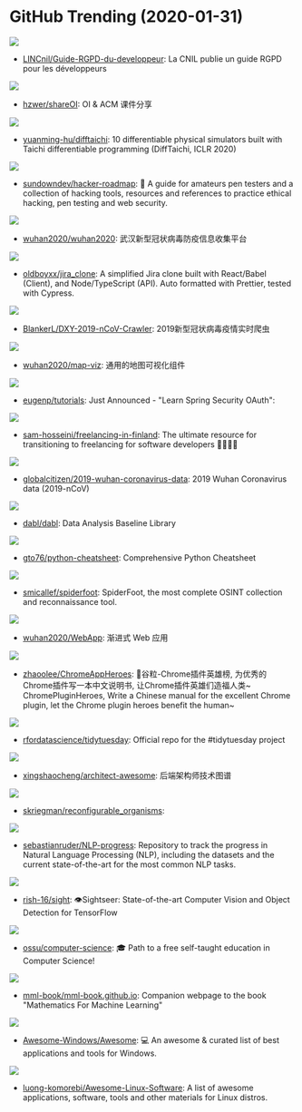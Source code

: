# GitHub Trending (2020-01-31)

![](https://img.shields.io/badge/HTML-New%20137-green?style=flat-square&logo=appveyor)
- [LINCnil/Guide-RGPD-du-developpeur](https://github.com/LINCnil/Guide-RGPD-du-developpeur): La CNIL publie un guide RGPD pour les développeurs

![](https://img.shields.io/badge/none-New%20178-green?style=flat-square&logo=appveyor)
- [hzwer/shareOI](https://github.com/hzwer/shareOI): OI & ACM 课件分享

![](https://img.shields.io/badge/none-New%2087-green?style=flat-square&logo=appveyor)
- [yuanming-hu/difftaichi](https://github.com/yuanming-hu/difftaichi): 10 differentiable physical simulators built with Taichi differentiable programming (DiffTaichi, ICLR 2020)

![](https://img.shields.io/badge/none-New%20266-green?style=flat-square&logo=appveyor)
- [sundowndev/hacker-roadmap](https://github.com/sundowndev/hacker-roadmap): 📌 A guide for amateurs pen testers and a collection of hacking tools, resources and references to practice ethical hacking, pen testing and web security.

![](https://img.shields.io/badge/none-New%20565-green?style=flat-square&logo=appveyor)
- [wuhan2020/wuhan2020](https://github.com/wuhan2020/wuhan2020): 武汉新型冠状病毒防疫信息收集平台

![](https://img.shields.io/badge/JavaScript-New%20444-green?style=flat-square&logo=appveyor)
- [oldboyxx/jira_clone](https://github.com/oldboyxx/jira_clone): A simplified Jira clone built with React/Babel (Client), and Node/TypeScript (API). Auto formatted with Prettier, tested with Cypress.

![](https://img.shields.io/badge/Python-New%2068-green?style=flat-square&logo=appveyor)
- [BlankerL/DXY-2019-nCoV-Crawler](https://github.com/BlankerL/DXY-2019-nCoV-Crawler): 2019新型冠状病毒疫情实时爬虫

![](https://img.shields.io/badge/JavaScript-New%2036-green?style=flat-square&logo=appveyor)
- [wuhan2020/map-viz](https://github.com/wuhan2020/map-viz): 通用的地图可视化组件

![](https://img.shields.io/badge/Java-New%2040-green?style=flat-square&logo=appveyor)
- [eugenp/tutorials](https://github.com/eugenp/tutorials): Just Announced - "Learn Spring Security OAuth":

![](https://img.shields.io/badge/none-New%20279-green?style=flat-square&logo=appveyor)
- [sam-hosseini/freelancing-in-finland](https://github.com/sam-hosseini/freelancing-in-finland): The ultimate resource for transitioning to freelancing for software developers 👩‍💻🇫🇮

![](https://img.shields.io/badge/PHP-New%2064-green?style=flat-square&logo=appveyor)
- [globalcitizen/2019-wuhan-coronavirus-data](https://github.com/globalcitizen/2019-wuhan-coronavirus-data): 2019 Wuhan Coronavirus data (2019-nCoV)

![](https://img.shields.io/badge/Jupyter%20Notebook-New%2022-green?style=flat-square&logo=appveyor)
- [dabl/dabl](https://github.com/dabl/dabl): Data Analysis Baseline Library

![](https://img.shields.io/badge/Python-New%2095-green?style=flat-square&logo=appveyor)
- [gto76/python-cheatsheet](https://github.com/gto76/python-cheatsheet): Comprehensive Python Cheatsheet

![](https://img.shields.io/badge/Python-New%2082-green?style=flat-square&logo=appveyor)
- [smicallef/spiderfoot](https://github.com/smicallef/spiderfoot): SpiderFoot, the most complete OSINT collection and reconnaissance tool.

![](https://img.shields.io/badge/TypeScript-New%2059-green?style=flat-square&logo=appveyor)
- [wuhan2020/WebApp](https://github.com/wuhan2020/WebApp): 渐进式 Web 应用

![](https://img.shields.io/badge/JavaScript-New%2058-green?style=flat-square&logo=appveyor)
- [zhaoolee/ChromeAppHeroes](https://github.com/zhaoolee/ChromeAppHeroes): 🌈谷粒-Chrome插件英雄榜, 为优秀的Chrome插件写一本中文说明书, 让Chrome插件英雄们造福人类~ ChromePluginHeroes, Write a Chinese manual for the excellent Chrome plugin, let the Chrome plugin heroes benefit the human~

![](https://img.shields.io/badge/R-New%2010-green?style=flat-square&logo=appveyor)
- [rfordatascience/tidytuesday](https://github.com/rfordatascience/tidytuesday): Official repo for the #tidytuesday project

![](https://img.shields.io/badge/none-New%2094-green?style=flat-square&logo=appveyor)
- [xingshaocheng/architect-awesome](https://github.com/xingshaocheng/architect-awesome): 后端架构师技术图谱

![](https://img.shields.io/badge/C%2B%2B-New%2013-green?style=flat-square&logo=appveyor)
- [skriegman/reconfigurable_organisms](https://github.com/skriegman/reconfigurable_organisms): 

![](https://img.shields.io/badge/Python-New%2047-green?style=flat-square&logo=appveyor)
- [sebastianruder/NLP-progress](https://github.com/sebastianruder/NLP-progress): Repository to track the progress in Natural Language Processing (NLP), including the datasets and the current state-of-the-art for the most common NLP tasks.

![](https://img.shields.io/badge/Python-New%2040-green?style=flat-square&logo=appveyor)
- [rish-16/sight](https://github.com/rish-16/sight): 👁Sightseer: State-of-the-art Computer Vision and Object Detection for TensorFlow

![](https://img.shields.io/badge/none-New%2095-green?style=flat-square&logo=appveyor)
- [ossu/computer-science](https://github.com/ossu/computer-science): 🎓 Path to a free self-taught education in Computer Science!

![](https://img.shields.io/badge/Jupyter%20Notebook-New%2047-green?style=flat-square&logo=appveyor)
- [mml-book/mml-book.github.io](https://github.com/mml-book/mml-book.github.io): Companion webpage to the book "Mathematics For Machine Learning"

![](https://img.shields.io/badge/none-New%2075-green?style=flat-square&logo=appveyor)
- [Awesome-Windows/Awesome](https://github.com/Awesome-Windows/Awesome): 💻 An awesome & curated list of best applications and tools for Windows.

![](https://img.shields.io/badge/Python-New%2067-green?style=flat-square&logo=appveyor)
- [luong-komorebi/Awesome-Linux-Software](https://github.com/luong-komorebi/Awesome-Linux-Software): A list of awesome applications, software, tools and other materials for Linux distros.

